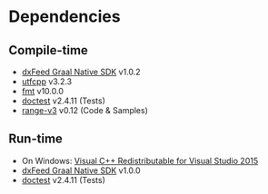 # Dependencies

## Compile-time

- [dxFeed Graal Native SDK](https://github.com/dxFeed/dxfeed-graal-native-sdk) v1.0.2
- [utfcpp](https://github.com/nemtrif/utfcpp) v3.2.3
- [fmt](https://github.com/fmtlib/fmt) v10.0.0
- [doctest](https://github.com/doctest/doctest) v2.4.11 (Tests)
- [range-v3](https://github.com/ericniebler/range-v3) v0.12 (Code & Samples)

## Run-time

- On Windows: [Visual C++ Redistributable for Visual Studio 2015](https://www.microsoft.com/en-us/download/details.aspx?id=48145)
- [dxFeed Graal Native SDK](https://github.com/dxFeed/dxfeed-graal-native-sdk) v1.0.0
- [doctest](https://github.com/doctest/doctest) v2.4.11 (Tests)